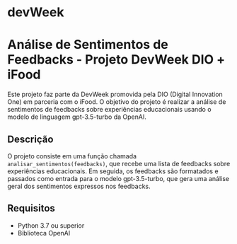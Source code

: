 # devWeek
 # Análise de Sentimentos de Feedbacks - Projeto DevWeek DIO + iFood

Este projeto faz parte da DevWeek promovida pela DIO (Digital Innovation One) em parceria com o iFood. O objetivo do projeto é realizar a análise de sentimentos de feedbacks sobre experiências educacionais usando o modelo de linguagem gpt-3.5-turbo da OpenAI.

## Descrição

O projeto consiste em uma função chamada `analisar_sentimentos(feedbacks)`, que recebe uma lista de feedbacks sobre experiências educacionais. Em seguida, os feedbacks são formatados e passados como entrada para o modelo gpt-3.5-turbo, que gera uma análise geral dos sentimentos expressos nos feedbacks.

## Requisitos

- Python 3.7 ou superior
- Biblioteca OpenAI


